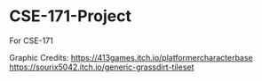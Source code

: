 # CSE-171-Project
For CSE-171

Graphic Credits:
https://413games.itch.io/platformercharacterbase
https://sourix5042.itch.io/generic-grassdirt-tileset
